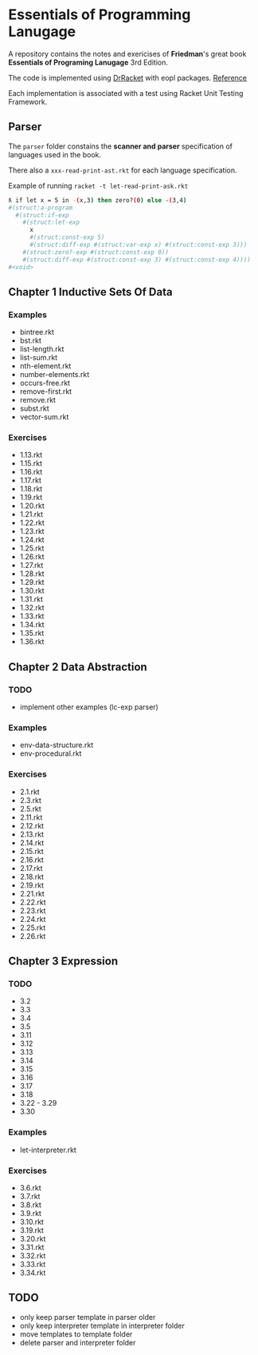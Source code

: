 # Essentials of Programming Lanugage
A repository contains the notes and exericises of __Friedman__'s great book __Essentials of Programing Lanugage__ 3rd Edition.

The code is implemented using [DrRacket](https://download.racket-lang.org/) with eopl packages. [Reference](https://docs.racket-lang.org/eopl/index.html?q=sllgen#%28part._top%29)

Each implementation is associated with a test using Racket Unit Testing Framework.  
## Parser
The `parser` folder constains the __scanner and parser__ specification of languages used in the book.

There also a `xxx-read-print-ast.rkt` for each language specification.

Example of running `racket -t let-read-print-ask.rkt`

```bash
ƛ if let x = 5 in -(x,3) then zero?(0) else -(3,4)
#(struct:a-program
  #(struct:if-exp
    #(struct:let-exp
      x
      #(struct:const-exp 5)
      #(struct:diff-exp #(struct:var-exp x) #(struct:const-exp 3)))
    #(struct:zero?-exp #(struct:const-exp 0))
    #(struct:diff-exp #(struct:const-exp 3) #(struct:const-exp 4))))
#<void>
```

## Chapter 1 Inductive Sets Of Data

### Examples
* bintree.rkt
* bst.rkt
* list-length.rkt
* list-sum.rkt
* nth-element.rkt
* number-elements.rkt
* occurs-free.rkt
* remove-first.rkt
* remove.rkt
* subst.rkt
* vector-sum.rkt

### Exercises
* 1.13.rkt
* 1.15.rkt
* 1.16.rkt
* 1.17.rkt
* 1.18.rkt
* 1.19.rkt
* 1.20.rkt
* 1.21.rkt
* 1.22.rkt
* 1.23.rkt
* 1.24.rkt
* 1.25.rkt
* 1.26.rkt
* 1.27.rkt
* 1.28.rkt
* 1.29.rkt
* 1.30.rkt
* 1.31.rkt
* 1.32.rkt
* 1.33.rkt
* 1.34.rkt
* 1.35.rkt
* 1.36.rkt

## Chapter 2 Data Abstraction

### TODO
* implement other examples (lc-exp parser)

### Examples
* env-data-structure.rkt
* env-procedural.rkt

### Exercises
* 2.1.rkt
* 2.3.rkt
* 2.5.rkt
* 2.11.rkt
* 2.12.rkt
* 2.13.rkt
* 2.14.rkt
* 2.15.rkt
* 2.16.rkt
* 2.17.rkt
* 2.18.rkt
* 2.19.rkt
* 2.21.rkt
* 2.22.rkt
* 2.23.rkt
* 2.24.rkt
* 2.25.rkt
* 2.26.rkt

## Chapter 3 Expression

### TODO
* 3.2
* 3.3
* 3.4
* 3.5
* 3.11
* 3.12
* 3.13
* 3.14
* 3.15
* 3.16
* 3.17
* 3.18
* 3.22 - 3.29
* 3.30

### Examples
* let-interpreter.rkt

### Exercises
* 3.6.rkt
* 3.7.rkt
* 3.8.rkt
* 3.9.rkt
* 3.10.rkt
* 3.19.rkt
* 3.20.rkt
* 3.31.rkt
* 3.32.rkt
* 3.33.rkt
* 3.34.rkt

## TODO
* only keep parser template in parser 
older
* only keep interpreter template in interpreter folder
* move templates to template folder
* delete parser and interpreter folder
